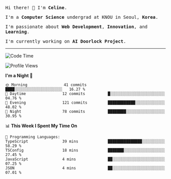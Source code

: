 <p><samp>Hi there! 👋 I'm <b>Celine</b>.</samp></p>
<p><samp>I'm a <b>Computer Science</b> undergrad at KNOU in Seoul, <b>Korea</b>.</samp></p>
<p><samp>I'm passionate about <b>Web Development</b>, <b>Innovation</b>, and <b>Learning</b>.</samp></p>
<p><samp>I'm currently working on <b>AI Doorlock Project</b>.</samp></p>
<hr>

<!--START_SECTION:celine-->
![Code Time](http://img.shields.io/badge/Code%20Time-54%20hrs%2035%20mins-blue)

![Profile Views](http://img.shields.io/badge/Profile%20Views-2-blue)

**I'm a Night 🦉** 

```text
🌞 Morning                41 commits          ████░░░░░░░░░░░░░░░░░░░░░   16.27 % 
🌆 Daytime                12 commits          █░░░░░░░░░░░░░░░░░░░░░░░░   04.76 % 
🌃 Evening                121 commits         ████████████░░░░░░░░░░░░░   48.02 % 
🌙 Night                  78 commits          ████████░░░░░░░░░░░░░░░░░   30.95 % 
```


📊 **This Week I Spent My Time On** 

```text
💬 Programming Languages: 
TypeScript               39 mins             ███████████████░░░░░░░░░░   58.29 % 
TSConfig                 18 mins             ███████░░░░░░░░░░░░░░░░░░   27.45 % 
JavaScript               4 mins              ██░░░░░░░░░░░░░░░░░░░░░░░   07.25 % 
JSON                     4 mins              ██░░░░░░░░░░░░░░░░░░░░░░░   07.01 % 
```


<!--END_SECTION:celine-->
